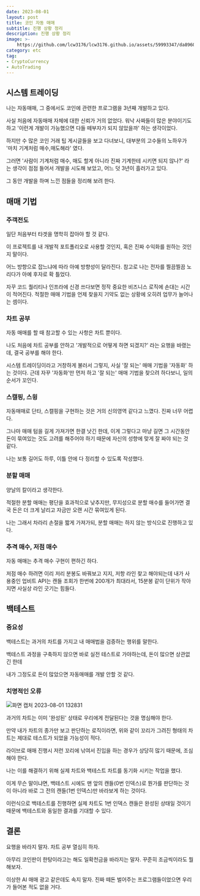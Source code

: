 ```yaml
---
date: 2023-08-01
layout: post
title: 코인 자동 매매
subtitle: 진행 상황 정리
description: 진행 상황 정리
image: >-
    https://github.com/lcw3176/lcw3176.github.io/assets/59993347/da8960d6-888e-47fa-bf7c-6e31aba25bdf
category: etc
tag:
- CryptoCurrency
- AutoTrading
---
```


## 시스템 트레이딩

나는 자동매매, 그 중에서도 코인에 관련한 프로그램을 3년째 개발하고 있다.

사실 처음에 자동매매 자체에 대한 신뢰가 거의 없었다. 
워낙 사짜들이 많은 분야이기도 하고 '이런게 개발이 가능했으면 다들 떼부자가 되지 않았을까' 하는 생각이었다.

하지만 수 많은 코인 거래 팁 게시글들을 보고 다녀보니, 대부분의 고수들의 노하우가 '마치 기계처럼 매수,매도해라' 였다.

그러면 '사람이 기계처럼 매수, 매도 할게 아니라 진짜 기계한테 시키면 되지 않나?' 라는 생각이 점점 들어서 
개발을 시도해 보았고, 어느 덧 3년이 흘러가고 있다.

그 동안 개발을 하며 느낀 점들을 정리해 보려 한다.

## 매매 기법

### 주객전도

일단 처음부터 타겟을 명학히 잡아야 할 것 같다.

이 프로젝트를 내 개발적 포트폴리오로 사용할 것인지, 혹은 진짜 수익화를 원하는 것인지 말이다.

어느 방향으로 잡느냐에 따라 아예 방향성이 달라진다. 참고로 나는 전자를 찔끔찔끔 노리다가 아예 후자로 확 틀었다.

자꾸 코드 퀄리티나 인프라에 신경 쓰다보면 정작 중요한 비즈니스 로직에 손대는 시간이 적어진다.
적절한 매매 기법을 언제 찾을지 기약도 없는 상황에 오히려 업무가 늘어나는 셈이다.


### 차트 공부

자동 매매를 할 때 참고할 수 있는 사항은 차트 뿐이다. 

나도 처음에 차트 공부를 안하고 '개발적으로 어떻게 하면 되겠지?' 라는 요행을 바랬는데,
결국 공부를 해야 한다.

시스템 트레이딩이라고 거창하게 불러서 그렇지, 사실 '잘 되는' 매매 기법을 '자동화' 하는 것이다.
근데 자꾸 '자동화'만 먼저 하고 '잘 되는' 매매 기법을 찾으려 하다보니, 일의 순서가 꼬인다.


### 스캘핑, 스윙

자동매매로 단타, 스캘핑을 구현하는 것은 거의 신의영역 같다고 느꼈다. 진짜 너무 어렵다.

그나마 매매 텀을 길게 가져가면 한결 낫긴 한데, 
이게 그렇다고 마냥 길면 그 시간동안 돈이 묶여있는 것도 고려를 해주어야 하기 때문에 자신의 성향에 맞게 잘 짜야 되는 것 같다.

나는 보통 길어도 하루, 이틀 안에 다 정리할 수 있도록 작성했다.

### 분할 매매

양날의 칼이라고 생각한다.

적절한 분할 매매는 평단을 효과적으로 낮추지만, 
무지성으로 분할 매수를 들어가면 결국 돈은 더 크게 날리고 자금만 오랜 시간 묶여있게 된다.

나는 그래서 차라리 손절을 짧게 가져가되, 분할 매매는 하지 않는 방식으로 진행하고 있다.

### 추격 매수, 저점 매수

자동 매매는 추격 매수 구현이 편하긴 하다.

저점 매수 하려면 이리 저리 분봉도 바꿔보고 지지, 저항 라인 찾고 해야되는데
내가 사용중인 업비트 API는 캔들 조회가 한번에 200개가 최대라서, 15분봉 같이 단위가 작아지면
사실상 라인 긋기는 힘들다.


## 백테스트

### 중요성

백테스트는 과거의 차트를 가지고 내 매매법을 검증하는 행위를 말한다.

백테스트 과정을 구축하지 않으면 바로 실전 테스트로 가야하는데, 돈이 많으면 상관없긴 한데

내가 그정도로 돈이 많았으면 자동매매를 개발 안할 것 같다.

### 치명적인 오류

![화면 캡처 2023-08-01 132831](https://github.com/lcw3176/lcw3176.github.io/assets/59993347/c848f6ba-3257-4d01-8a4c-6cff94df645c)


과거의 차트는 이미 '완성된' 상태로 우리에게 전달된다는 것을 명심해야 한다.

만약 내가 차트의 종가만 보고 판단하는 로직이라면, 위와 같이 꼬리가 그려진 형태의 차트는 제대로 테스트가 되었을 가능성이 적다.

라이브로 매매 진행시 저런 꼬리에 낚여서 진입을 하는 경우가 상당히 많기 때문에, 조심해야 한다.

나는 이를 해결하기 위해 실제 차트와 백테스트 차트를 동기화 시키는 작업을 했다.

이게 무슨 말이냐면, 백테스트 시에도 맨 앞의 캔들(0번 인덱스)로 뭔가를 판단하는 것이 아니라 바로 그 전의 캔들(1번 인덱스)만 바라보게 하는 것이다.

이런식으로 백테스트를 진행하면 실제 차트도 1번 인덱스 캔들은 완성된 상태일 것이기 때문에 백테스트와 동일한 결과를 기대할 수 있다.


## 결론

요행을 바라지 말자. 차트 공부 열심히 하자.

아무리 코인판이 한탕이라고는 해도 일확천금을 바라지는 말자. 꾸준히 조금씩이라도 뭘 해보자.

이상한 AI 매매 광고 같은데도 속지 말자. 
진짜 떼돈 벌어주는 프로그램들이었으면 우리가 들어본 적도 없을 거다.

